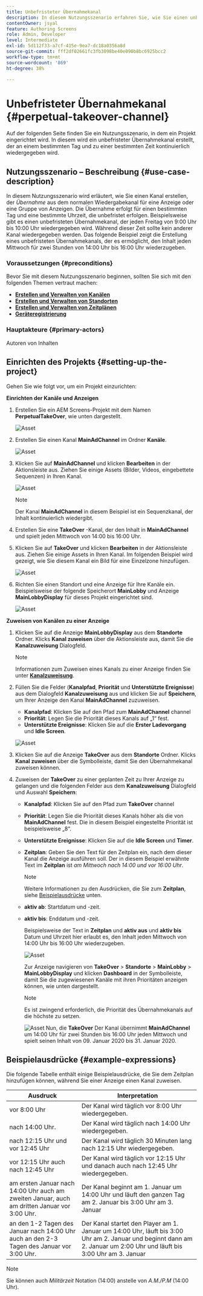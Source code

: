 ```yaml
---
title: Unbefristeter Übernahmekanal
description: In diesem Nutzungsszenario erfahren Sie, wie Sie einen unbefristeten Übernahmekanal erstellen.
contentOwner: jsyal
feature: Authoring Screens
role: Admin, Developer
level: Intermediate
exl-id: 5d112f33-a7cf-415e-9ea7-dc18a0356a8d
source-git-commit: fff2df02661fc3fb3098be40e090b8bc6925bcc2
workflow-type: tm+mt
source-wordcount: '869'
ht-degree: 38%

---
```


# Unbefristeter Übernahmekanal {#perpetual-takeover-channel}

Auf der folgenden Seite finden Sie ein Nutzungsszenario, in dem ein Projekt eingerichtet wird. In diesem wird ein unbefristeter Übernahmekanal erstellt, der an einem bestimmten Tag und zu einer bestimmten Zeit kontinuierlich wiedergegeben wird.

## Nutzungsszenario – Beschreibung {#use-case-description}

In diesem Nutzungsszenario wird erläutert, wie Sie einen Kanal erstellen, der *Übernahme* aus dem normalen Wiedergabekanal für eine Anzeige oder eine Gruppe von Anzeigen. Die Übernahme erfolgt für einen bestimmten Tag und eine bestimmte Uhrzeit, die unbefristet erfolgen.
Beispielsweise gibt es einen unbefristeten Übernahmekanal, der jeden Freitag von 9:00 Uhr bis 10:00 Uhr wiedergegeben wird. Während dieser Zeit sollte kein anderer Kanal wiedergegeben werden. Das folgende Beispiel zeigt die Erstellung eines unbefristeten Übernahmekanals, der es ermöglicht, den Inhalt jeden Mittwoch für zwei Stunden von 14:00 Uhr bis 16:00 Uhr wiederzugeben.

### Voraussetzungen {#preconditions}

Bevor Sie mit diesem Nutzungsszenario beginnen, sollten Sie sich mit den folgenden Themen vertraut machen:

* **[Erstellen und Verwalten von Kanälen](managing-channels.md)**
* **[Erstellen und Verwalten von Standorten](managing-locations.md)**
* **[Erstellen und Verwalten von Zeitplänen](managing-schedules.md)**
* **[Geräteregistrierung](device-registration.md)**

### Hauptakteure {#primary-actors}

Autoren von Inhalten

## Einrichten des Projekts {#setting-up-the-project}

Gehen Sie wie folgt vor, um ein Projekt einzurichten:

**Einrichten der Kanäle und Anzeigen**

1. Erstellen Sie ein AEM Screens-Projekt mit dem Namen **PerpetualTakeOver**, wie unten dargestellt.

   ![Asset](assets/p_usecase1.png)

1. Erstellen Sie einen Kanal **MainAdChannel** im Ordner **Kanäle**.

   ![Asset](assets/p_usecase2.png)

1. Klicken Sie auf **MainAdChannel** und klicken **Bearbeiten** in der Aktionsleiste aus. Ziehen Sie einige Assets (Bilder, Videos, eingebettete Sequenzen) in Ihren Kanal.

   ![Asset](assets/p_usecase3.png)


   >[!NOTE]
   >Der Kanal **MainAdChannel** in diesem Beispiel ist ein Sequenzkanal, der Inhalt kontinuierlich wiedergibt.

1. Erstellen Sie eine **TakeOver** -Kanal, der den Inhalt in **MainAdChannel** und spielt jeden Mittwoch von 14:00 bis 16:00 Uhr.

1. Klicken Sie auf **TakeOver** und klicken **Bearbeiten** in der Aktionsleiste aus. Ziehen Sie einige Assets in Ihren Kanal. Im folgenden Beispiel wird gezeigt, wie Sie diesem Kanal ein Bild für eine Einzelzone hinzufügen.

   ![Asset](assets/p_usecase4.png)

1. Richten Sie einen Standort und eine Anzeige für Ihre Kanäle ein. Beispielsweise der folgende Speicherort **MainLobby** und Anzeige **MainLobbyDisplay** für dieses Projekt eingerichtet sind.

   ![Asset](assets/p_usecase5.png)

**Zuweisen von Kanälen zu einer Anzeige**

1. Klicken Sie auf die Anzeige **MainLobbyDisplay** aus dem **Standorte** Ordner. Klicks **Kanal zuweisen** über die Aktionsleiste aus, damit Sie die **Kanalzuweisung** Dialogfeld.

   >[!NOTE]
   >Informationen zum Zuweisen eines Kanals zu einer Anzeige finden Sie unter **[Kanalzuweisung](channel-assignment.md)**.

1. Füllen Sie die Felder (**Kanalpfad**, **Priorität** und **Unterstützte Ereignisse**) aus dem Dialogfeld **Kanalzuweisung** aus und klicken Sie auf **Speichern**, um Ihrer Anzeige den Kanal **MainAdChannel** zuzuweisen.

   * **Kanalpfad**: Klicken Sie auf den Pfad zum **MainAdChannel** channel
   * **Priorität**: Legen Sie die Priorität dieses Kanals auf „1“ fest.
   * **Unterstützte Ereignisse**: Klicken Sie auf die **Erster Ladevorgang** und **Idle Screen**.

   ![Asset](assets/p_usecase6.png)

1. Klicken Sie auf die Anzeige **TakeOver** aus dem **Standorte** Ordner. Klicks **Kanal zuweisen** über die Symbolleiste, damit Sie den Übernahmekanal zuweisen können.

1. Zuweisen der **TakeOver** zu einer geplanten Zeit zu Ihrer Anzeige zu gelangen und die folgenden Felder aus dem **Kanalzuweisung** Dialogfeld und Auswahl **Speichern**:

   * **Kanalpfad**: Klicken Sie auf den Pfad zum **TakeOver** channel
   * **Priorität**: Legen Sie die Priorität dieses Kanals höher als die von **MainAdChannel** fest. Die in diesem Beispiel eingestellte Priorität ist beispielsweise „8“.
   * **Unterstützte Ereignisse**: Klicken Sie auf die **Idle Screen** und **Timer**.
   * **Zeitplan**: Geben Sie den Text für den Zeitplan ein, nach dem dieser Kanal die Anzeige ausführen soll. Der in diesem Beispiel erwähnte Text im **Zeitplan** ist *am Mittwoch nach 14:00 und vor 16:00 Uhr*.

     >[!NOTE]
     >Weitere Informationen zu den Ausdrücken, die Sie zum **Zeitplan**, siehe [Beispielausdrücke](#example-expressions) unten.
   * **aktiv ab**: Startdatum und -zeit.
   * **aktiv bis**: Enddatum und -zeit.

     Beispielsweise der Text in **Zeitplan** und **aktiv aus** und **aktiv bis** Datum und Uhrzeit hier erlaubt es, den Inhalt jeden Mittwoch von 14:00 Uhr bis 16:00 Uhr wiederzugeben.


     ![Asset](assets/p_usecase7.png)

     Zur Anzeige navigieren von **TakeOver** > **Standorte** > **MainLobby** > **MainLobbyDisplay** und klicken **Dashboard** in der Symbolleiste, damit Sie die zugewiesenen Kanäle mit ihren Prioritäten anzeigen können, wie unten dargestellt.

     >[!NOTE]
     >Es ist zwingend erforderlich, die Priorität des Übernahmekanals auf die höchste zu setzen.

     ![Asset](assets/p_usecase8.png)
Nun, die **TakeOver** Der Kanal übernimmt **MainAdChannel** um 14:00 Uhr für zwei Stunden bis 16:00 Uhr jeden Mittwoch und spielt seinen Inhalt von 09. Januar 2020 bis 31. Januar 2020.

## Beispielausdrücke {#example-expressions}

Die folgende Tabelle enthält einige Beispielausdrücke, die Sie dem Zeitplan hinzufügen können, während Sie einer Anzeige einen Kanal zuweisen.

| **Ausdruck** | **Interpretation** |
|---|---|
| vor 8:00 Uhr | Der Kanal wird täglich vor 8:00 Uhr wiedergegeben. |
| nach 14:00 Uhr. | Der Kanal wird täglich nach 14:00 Uhr wiedergegeben. |
| nach 12:15 Uhr und vor 12:45 Uhr | Der Kanal wird täglich 30 Minuten lang nach 12:15 Uhr wiedergegeben. |
| vor 12:15 Uhr auch nach 12:45 Uhr | Der Kanal wird täglich vor 12:15 Uhr und danach auch nach 12:45 Uhr wiedergegeben. |
| am ersten Januar nach 14:00 Uhr auch am zweiten Januar, auch am dritten Januar vor 3:00 Uhr. | Der Kanal beginnt am 1. Januar um 14:00 Uhr und läuft den ganzen Tag am 2. Januar bis 3:00 Uhr am 3. Januar |
| an den 1-2 Tagen des Januar nach 14:00 Uhr auch an den 2-3 Tagen des Januar vor 3:00 Uhr. | Der Kanal startet den Player am 1. Januar um 14:00 Uhr, läuft bis 3:00 Uhr am 2. Januar und beginnt dann am 2. Januar um 2:00 Uhr und läuft bis 3:00 Uhr am 3. Januar |

>[!NOTE]
>
>Sie können auch _Militärzeit_ Notation (14:00) anstelle von *A.M./P.M* (14:00 Uhr).
